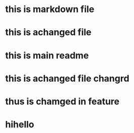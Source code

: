# this is markdown file
# this is achanged file

# this is main readme
# this is achanged file changrd
# thus is chamged in feature
# hihello
